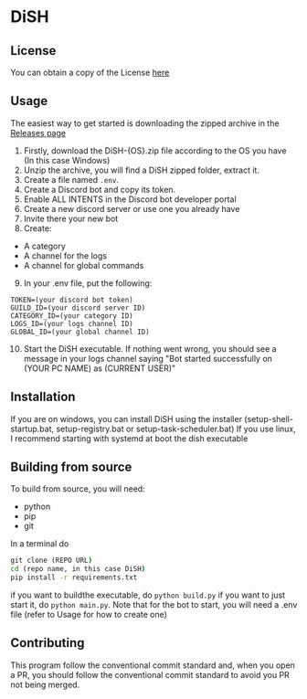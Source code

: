 # DiSH

## License

You can obtain a copy of the License [here](LICENSE)

## Usage
The easiest way to get started is downloading the zipped archive in the [Releases page](https://github.com/barachino-della-scuola/DiSH/releases/latest)

1. Firstly, download the DiSH-{OS}.zip file according to the OS you have (In this case Windows)
2. Unzip the archive, you will find a DiSH zipped folder, extract it.
3. Create a file named `.env`.
4. Create a Discord bot and copy its token.
5. Enable ALL INTENTS in the Discord bot developer portal
6. Create a new discord server or use one you already have
7. Invite there your new bot
8. Create:
- A category
- A channel for the logs
- A channel for global commands
9. In your .env file, put the following:
```env
TOKEN=(your discord bot token)
GUILD_ID=(your discord server ID)
CATEGORY_ID=(your category ID)
LOGS_ID=(your logs channel ID)
GLOBAL_ID=(your global channel ID)
```
10. Start the DiSH executable. If nothing went wrong, you should see a message in your logs channel saying "Bot started successfully on (YOUR PC NAME) as (CURRENT USER)"

## Installation
If you are on windows, you can install DiSH using the installer (setup-shell-startup.bat, setup-registry.bat or setup-task-scheduler.bat)
If you use linux, I recommend starting with systemd at boot the dish executable

## Building from source
To build from source, you will need: 
- python
- pip
- git

In a terminal do 
``` bat
git clone (REPO URL)
cd (repo name, in this case DiSH)
pip install -r requirements.txt
```
if you want to buildthe executable, do `python build.py`
if you want to just start it, do `python main.py`. Note that for the bot to start, you will need a .env file (refer to Usage for how to create one)

## Contributing
This program follow the conventional commit standard and, when you open a PR, you should follow the conventional commit standard to avoid you PR not being merged.

